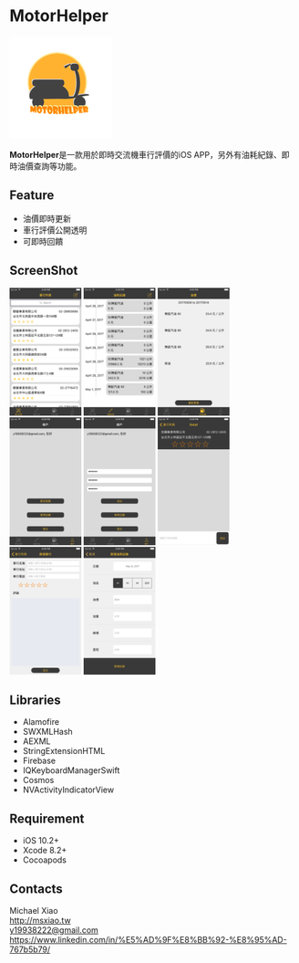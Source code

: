 # MotorHelper

![MotorHelper logo](https://github.com/yfde11/motorHelper/blob/master/MotorHelper/MotorHelper/Assets.xcassets/AppIcon.appiconset/Icon-App-60x60@3x.png?raw=true)

**MotorHelper**是一款用於即時交流機車行評價的iOS APP，另外有油耗紀錄、即時油價查詢等功能。

## Feature

* 油價即時更新
* 車行評價公開透明
* 可即時回饋

## ScreenShot

<img src="https://github.com/yfde11/motorHelper/blob/master/screenshot/Simulator%20Screen%20Shot%208%20May%202017,%204.42.41%20PM.png?raw=true" width="25%" height="25%">
<img src="https://github.com/yfde11/motorHelper/blob/master/screenshot/Simulator%20Screen%20Shot%208%20May%202017,%204.42.48%20PM.png?raw=true" width="25%" height="25%">
<img src="https://github.com/yfde11/motorHelper/blob/master/screenshot/Simulator%20Screen%20Shot%208%20May%202017,%204.53.35%20PM.png?raw=true" width="25%" height="25%">
<img src="https://github.com/yfde11/motorHelper/blob/master/screenshot/Simulator%20Screen%20Shot%208%20May%202017,%204.53.39%20PM.png?raw=true" width="25%" height="25%">
<img src="https://github.com/yfde11/motorHelper/blob/master/screenshot/Simulator%20Screen%20Shot%208%20May%202017,%204.53.52%20PM.png?raw=true" width="25%" height="25%">
<img src="https://github.com/yfde11/motorHelper/blob/master/screenshot/Simulator%20Screen%20Shot%208%20May%202017,%204.54.07%20PM.png?raw=true" width="25%" height="25%">
<img src="https://github.com/yfde11/motorHelper/blob/master/screenshot/Simulator%20Screen%20Shot%208%20May%202017,%204.54.15%20PM.png?raw=true" width="25%" height="25%">
<img src="https://github.com/yfde11/motorHelper/blob/master/screenshot/Simulator%20Screen%20Shot%208%20May%202017,%205.02.40%20PM.png?raw=true" width="25%" height="25%">

## Libraries
* Alamofire
* SWXMLHash
* AEXML
* StringExtensionHTML
* Firebase
* IQKeyboardManagerSwift
* Cosmos
* NVActivityIndicatorView

## Requirement
* iOS 10.2+
* Xcode 8.2+
* Cocoapods

## Contacts
Michael Xiao  
<http://msxiao.tw>  
<y19938222@gmail.com>  
<https://www.linkedin.com/in/%E5%AD%9F%E8%BB%92-%E8%95%AD-767b5b79/>

